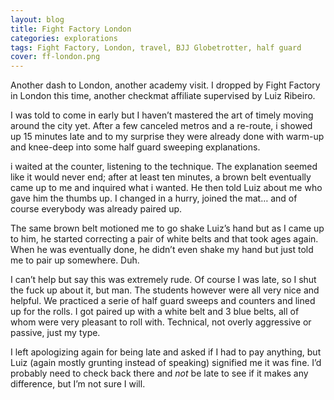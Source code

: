 ```yaml
---
layout: blog
title: Fight Factory London
categories: explorations
tags: Fight Factory, London, travel, BJJ Globetrotter, half guard
cover: ff-london.png
---
```

Another dash to London, another academy visit. I dropped by Fight Factory in London this time, another checkmat affiliate supervised by Luiz Ribeiro.

I was told to come in early but I haven’t mastered the art of timely moving around the city yet. After a few canceled metros and a re-route, i showed up 15 minutes late and to my surprise they were already done with warm-up and knee-deep into some half guard sweeping explanations.

i waited at the counter, listening to the technique. The explanation seemed like it would never end; after at least ten minutes, a brown belt eventually came up to me and inquired what i wanted. He then told Luiz about me who gave him the thumbs up. I changed in a hurry, joined the mat… and of course everybody was already paired up. 

The same brown belt motioned me to go shake Luiz’s hand but as I came up to him, he started correcting a pair of white belts and that took ages again. When he was eventually done, he didn’t even shake my hand but just told me to pair up somewhere. Duh.

I can’t help but say this was extremely rude. Of course I was late, so I shut the fuck up about it, but man. The students however were all very nice and helpful. We practiced a serie of half guard sweeps and counters and lined up for the rolls. I got paired up with a white belt and 3 blue belts, all of whom were very pleasant to roll with. Technical, not overly aggressive or passive, just my type.

I left apologizing again for being late and asked if I had to pay anything, but Luiz (again mostly grunting instead of speaking) signified me it was fine. I’d probably need to check back there and _not_ be late to see if it makes  any difference, but I’m not sure I will.